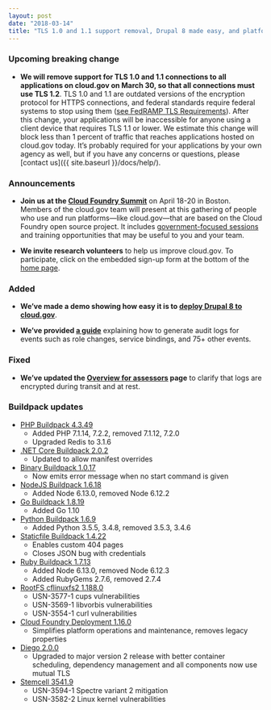 ```yaml
---
layout: post
date: "2018-03-14"
title: "TLS 1.0 and 1.1 support removal, Drupal 8 made easy, and platform updates"
---
```


### Upcoming breaking change
- **We will remove support for TLS 1.0 and 1.1 connections to all applications on cloud.gov on March 30, so that all connections must use TLS 1.2**. TLS 1.0 and 1.1 are outdated versions of the encryption protocol for HTTPS connections, and federal standards require federal systems to stop using them ([see FedRAMP TLS Requirements](https://www.fedramp.gov/assets/resources/documents/CSP_TLS_Requirements.pdf)). After this change, your applications will be inaccessible for anyone using a client device that requires TLS 1.1 or lower. We estimate this change will block less than 1 percent of traffic that reaches applications hosted on cloud.gov today. It’s probably required for your applications by your own agency as well, but if you have any concerns or questions, please [contact us]({{ site.baseurl }}/docs/help/).

### Announcements

- **Join us at the [Cloud Foundry Summit](https://www.cloudfoundry.org/event/nasummit2018/)** on April 18-20 in Boston. Members of the cloud.gov team will present at this gathering of people who use and run platforms—like cloud.gov—that are based on the Cloud Foundry open source project. It includes [government-focused sessions](https://cfna18.sched.com/overview/type/Government+%26+Wild+Card) and training opportunities that may be useful to you and your team.

- **We invite research volunteers** to help us improve cloud.gov. To participate, click on the embedded sign-up form at the bottom of the [home page](https://cloud.gov).


### Added

- **We’ve made a demo showing how easy it is to [deploy Drupal 8 to cloud.gov](https://github.com/18F/cf-ex-drupal)**. 

- **We’ve provided [a guide](https://cloud.gov/docs/compliance/auditing-activity/)** explaining how to generate audit logs for events such as role changes, service bindings, and 75+ other events.  

### Fixed

- **We’ve updated the [Overview for assessors](https://cloud.gov/docs/compliance/for-assessors/) page** to clarify that logs are encrypted during transit and at rest.  


### Buildpack updates

- [PHP Buildpack 4.3.49](https://github.com/cloudfoundry/php-buildpack/releases/tag/v4.3.49)
  - Added PHP 7.1.14, 7.2.2, removed 7.1.12, 7.2.0
  - Upgraded Redis to 3.1.6
- [.NET Core Buildpack 2.0.2](https://github.com/cloudfoundry/dotnet-core-buildpack/releases/tag/v2.0.2)
  - Updated to allow manifest overrides  
- [Binary Buildpack 1.0.17](https://github.com/cloudfoundry/binary-buildpack/releases/tag/v1.0.17)
  - Now emits error message when no start command is given
- [NodeJS Buildpack 1.6.18](https://github.com/cloudfoundry/nodejs-buildpack/releases/tag/v1.6.18)
  - Added Node 6.13.0, removed Node 6.12.2
- [Go Buildpack 1.8.19](https://github.com/cloudfoundry/go-buildpack/releases/tag/v1.8.19)
  - Added Go 1.10
- [Python Buildpack 1.6.9](https://github.com/cloudfoundry/python-buildpack/releases/tag/v1.6.9)
  - Added Python 3.5.5, 3.4.8, removed 3.5.3, 3.4.6
- [Staticfile Buildpack 1.4.22](https://github.com/cloudfoundry/staticfile-buildpack/releases/tag/v1.4.22)
  - Enables custom 404 pages
  - Closes JSON bug with credentials
- [Ruby Buildpack 1.7.13](https://github.com/cloudfoundry/ruby-buildpack/releases/tag/v1.7.13)
  - Added Node 6.13.0, removed Node 6.12.3
  - Added RubyGems 2.7.6, removed 2.7.4
- [RootFS cflinuxfs2 1.188.0](https://github.com/cloudfoundry/cflinuxfs2/releases/tag/1.188.0)
  - USN-3577-1 cups vulnerabilities
  - USN-3569-1 libvorbis vulnerabilities 
  - USN-3554-1 curl vulnerabilities
- [Cloud Foundry Deployment 1.16.0](https://github.com/cloudfoundry/cf-deployment/releases/tag/v1.16.0)
  - Simplifies platform operations and maintenance, removes legacy properties 
- [Diego 2.0.0](https://github.com/cloudfoundry/diego-release/releases/tag/v2.0.0)
  - Upgraded to major version 2 release with better container scheduling, dependency management and all components now use mutual TLS
- [Stemcell 3541.9](https://github.com/cloudfoundry/bosh-linux-stemcell-builder/releases/tag/stable-3541.9)
  - USN-3594-1 Spectre variant 2 mitigation
  - USN-3582-2 Linux kernel vulnerabilities

